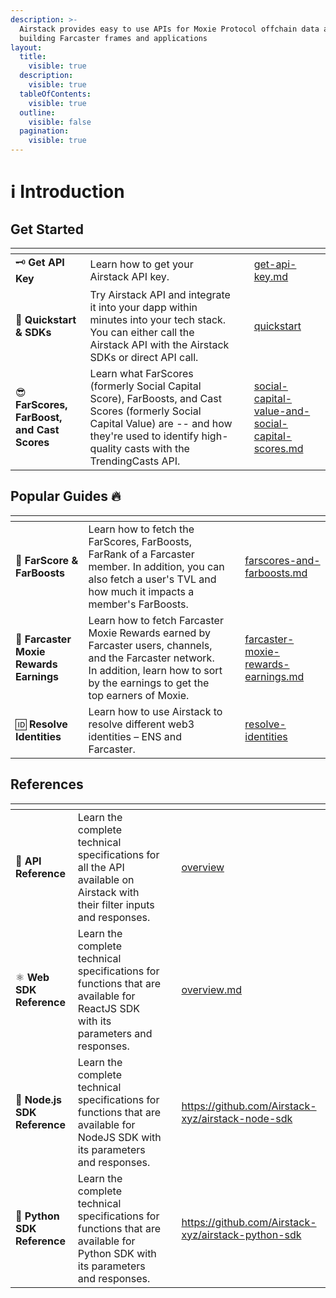 ```yaml
---
description: >-
  Airstack provides easy to use APIs for Moxie Protocol offchain data and for
  building Farcaster frames and applications
layout:
  title:
    visible: true
  description:
    visible: true
  tableOfContents:
    visible: true
  outline:
    visible: false
  pagination:
    visible: true
---
```


# ℹ️ Introduction

## Get Started

<table data-view="cards"><thead><tr><th></th><th></th><th></th><th data-hidden data-card-target data-type="content-ref"></th></tr></thead><tbody><tr><td><span data-gb-custom-inline data-tag="emoji" data-code="1f5dd">🗝️</span> <strong>Get API Key</strong></td><td>Learn how to get your Airstack API key.</td><td></td><td><a href="get-api-key.md">get-api-key.md</a></td></tr><tr><td><span data-gb-custom-inline data-tag="emoji" data-code="1f680">🚀</span> <strong>Quickstart &#x26; SDKs</strong></td><td>Try Airstack API and integrate it into your dapp within minutes into your tech stack. You can either call the Airstack API with the Airstack SDKs or direct API call.</td><td></td><td><a href="quickstart/">quickstart</a></td></tr><tr><td><span data-gb-custom-inline data-tag="emoji" data-code="1f60e">😎</span> <strong>FarScores, FarBoost, and Cast Scores</strong></td><td>Learn what FarScores (formerly Social Capital Score), FarBoosts, and Cast Scores (formerly Social Capital Value) are -- and how they're used to identify high-quality casts with the TrendingCasts API.</td><td></td><td><a href="social-capital-value-and-social-capital-scores.md">social-capital-value-and-social-capital-scores.md</a></td></tr></tbody></table>

## Popular Guides :fire:

<table data-view="cards"><thead><tr><th></th><th></th><th></th><th data-hidden data-card-target data-type="content-ref"></th></tr></thead><tbody><tr><td><span data-gb-custom-inline data-tag="emoji" data-code="1f680">🚀</span> <strong>FarScore &#x26; FarBoosts</strong></td><td>Learn how to fetch the FarScores, FarBoosts, FarRank of a Farcaster member. In addition, you can also fetch a user's TVL and how much it impacts a member's FarBoosts.</td><td></td><td><a href="moxie/farscores-and-farboosts.md">farscores-and-farboosts.md</a></td></tr><tr><td><span data-gb-custom-inline data-tag="emoji" data-code="1f49c">💜</span> <strong>Farcaster Moxie Rewards Earnings</strong></td><td>Learn how to fetch Farcaster Moxie Rewards earned by Farcaster users, channels, and the Farcaster network. In addition, learn how to sort by the earnings to get the top earners of Moxie.</td><td></td><td><a href="moxie/farcaster-moxie-rewards-earnings.md">farcaster-moxie-rewards-earnings.md</a></td></tr><tr><td><span data-gb-custom-inline data-tag="emoji" data-code="1f194">🆔</span> <strong>Resolve Identities</strong></td><td>Learn how to use Airstack to resolve different web3 identities – ENS and Farcaster.</td><td></td><td><a href="guides/resolve-identities/">resolve-identities</a></td></tr></tbody></table>

## References

<table data-view="cards"><thead><tr><th></th><th></th><th></th><th data-hidden data-card-target data-type="content-ref"></th></tr></thead><tbody><tr><td><span data-gb-custom-inline data-tag="emoji" data-code="1f4d6">📖</span> <strong>API Reference</strong></td><td>Learn the complete technical specifications for all the API available on Airstack with their filter inputs and responses.</td><td></td><td><a href="api-references/overview/">overview</a></td></tr><tr><td><span data-gb-custom-inline data-tag="emoji" data-code="269b">⚛️</span> <strong>Web SDK Reference</strong></td><td>Learn the complete technical specifications for functions that are available for ReactJS SDK with its parameters and responses.</td><td></td><td><a href="web-sdk-reference/overview.md">overview.md</a></td></tr><tr><td><span data-gb-custom-inline data-tag="emoji" data-code="1f5fc">🗼</span> <strong>Node.js SDK Reference</strong></td><td>Learn the complete technical specifications for functions that are available for NodeJS SDK with its parameters and responses.</td><td></td><td><a href="https://github.com/Airstack-xyz/airstack-node-sdk">https://github.com/Airstack-xyz/airstack-node-sdk</a></td></tr><tr><td><span data-gb-custom-inline data-tag="emoji" data-code="1f40d">🐍</span> <strong>Python SDK Reference</strong></td><td>Learn the complete technical specifications for functions that are available for Python SDK with its parameters and responses.</td><td></td><td><a href="https://github.com/Airstack-xyz/airstack-python-sdk">https://github.com/Airstack-xyz/airstack-python-sdk</a></td></tr></tbody></table>
